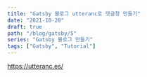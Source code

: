 ```yaml
---
title: "Gatsby 블로그 utteranc로 댓글창 만들기"
date: "2021-10-20"
draft: true
path: "/blog/gatsby/5"
series: "Gatsby 블로그 만들기"
tags: ["Gatsby", "Tutorial"]
---
```


https://utteranc.es/
